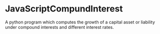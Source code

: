 # JavaScriptCompundInterest
A python program which computes the growth of a capital asset or liability under compound interests and different interest rates.
